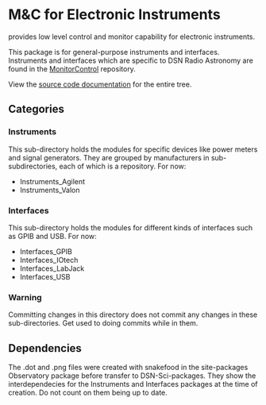 # M&C for Electronic Instruments

provides low level control and monitor capability for electronic instruments.

This package is for general-purpose instruments and interfaces.  Instruments and interfaces which are specific to DSN Radio Astronomy are found in the [MonitorControl](https://github.jpl.nasa.gov/pages/RadioAstronomy/MonitorControl) repository.

View the [source code documentation](https://github.jpl.nasa.gov/pages/RadioAstronomy/Electronics) for the entire tree.

## Categories

### Instruments

This sub-directory holds the modules for specific devices like power meters
and signal generators.  They are grouped by manufacturers in
sub-subdirectories, each of which is a repository.  For now:
* Instruments_Agilent
* Instruments_Valon

### Interfaces

This sub-directory holds the modules for different kinds of interfaces
such as GPIB and USB.  For now:
* Interfaces_GPIB
* Interfaces_IOtech
* Interfaces_LabJack
* Interfaces_USB

### Warning

Committing changes in this directory does not commit any changes in these
sub-directories.  Get used to doing commits while in them.

## Dependencies

The .dot and .png files were created with snakefood in the site-packages Observatory package before transfer to DSN-Sci-packages.  They show the interdependecies for the Instruments and Interfaces packages at the time of creation.  Do not count on them being up to date.

